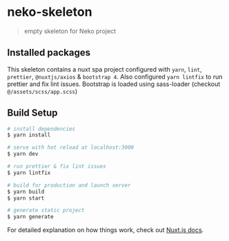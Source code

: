 # neko-skeleton

> empty skeleton for Neko project

## Installed packages

This skeleton contains a nuxt spa project configured with `yarn`, `lint`, `prettier`, `@nuxtjs/axios` & `bootstrap 4`.
Also configured `yarn lintfix` to run prettier and fix lint issues.
Bootstrap is loaded using sass-loader (checkout `@/assets/scss/app.scss`)

## Build Setup

``` bash
# install dependencies
$ yarn install

# serve with hot reload at localhost:3000
$ yarn dev

# run prettier & fix lint issues
$ yarn lintfix

# build for production and launch server
$ yarn build
$ yarn start

# generate static project
$ yarn generate
```

For detailed explanation on how things work, check out [Nuxt.js docs](https://nuxtjs.org).
